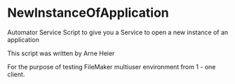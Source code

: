 # NewInstanceOfApplication
Automator Service Script to give you a Service to open a new instance of an application

This script was written by Arne Heier

For the purpose of testing FileMaker multiuser environment from 1 - one client.
